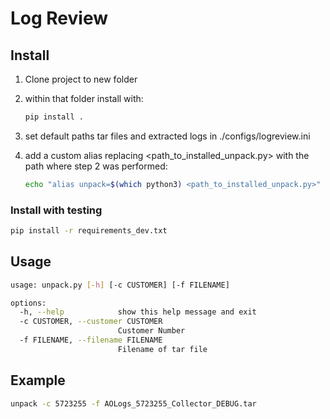 # Log Review

## Install

1. Clone project to new folder
2. within that folder install with:

    ```bash
    pip install .
    ```

3. set default paths tar files and extracted logs in ./configs/logreview.ini
4. add a custom alias replacing <path_to_installed_unpack.py> with the path where step 2 was performed:

    ```bash
    echo "alias unpack=$(which python3) <path_to_installed_unpack.py>" >> ~/.zshrc
    ```

### Install with testing

```bash
pip install -r requirements_dev.txt
```

## Usage

```bash
usage: unpack.py [-h] [-c CUSTOMER] [-f FILENAME]

options:
  -h, --help            show this help message and exit
  -c CUSTOMER, --customer CUSTOMER
                        Customer Number
  -f FILENAME, --filename FILENAME
                        Filename of tar file
```

## Example

```bash
unpack -c 5723255 -f AOLogs_5723255_Collector_DEBUG.tar
